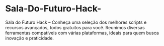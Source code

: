# Sala-Do-Futuro-Hack-
Sala do Futuro Hack – Conheça uma seleção dos melhores scripts e recursos avançados, todos gratuitos para você. Reunimos diversas ferramentas compatíveis com várias plataformas, ideais para quem busca inovação e praticidade.

